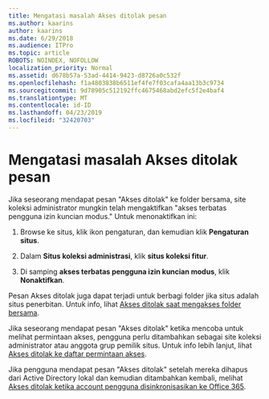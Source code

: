 ```yaml
---
title: Mengatasi masalah Akses ditolak pesan
ms.author: kaarins
author: kaarins
ms.date: 6/29/2018
ms.audience: ITPro
ms.topic: article
ROBOTS: NOINDEX, NOFOLLOW
localization_priority: Normal
ms.assetid: d678b57a-53ad-4414-9423-d8726a0c532f
ms.openlocfilehash: f1a4803838b6511ef4fe7f03cafa4aa13b3c9734
ms.sourcegitcommit: 9d78905c512192ffc4675468abd2efc5f2e4baf4
ms.translationtype: MT
ms.contentlocale: id-ID
ms.lasthandoff: 04/23/2019
ms.locfileid: "32420703"
---
```

# <a name="troubleshoot-access-denied-messages"></a>Mengatasi masalah Akses ditolak pesan

Jika seseorang mendapat pesan "Akses ditolak" ke folder bersama, site koleksi administrator mungkin telah mengaktifkan "akses terbatas pengguna izin kuncian modus." Untuk menonaktifkan ini: 
  
1. Browse ke situs, klik ikon pengaturan, dan kemudian klik **Pengaturan situs**.
    
2. Dalam **Situs koleksi administrasi**, klik **situs koleksi fitur**.
    
3. Di samping **akses terbatas pengguna izin kuncian modus**, klik **Nonaktifkan**.
    
Pesan Akses ditolak juga dapat terjadi untuk berbagi folder jika situs adalah situs penerbitan. Untuk info, lihat [Akses ditolak saat mengakses folder bersama](https://go.microsoft.com/fwlink/?linkid=2004317).
  
Jika seseorang mendapat pesan "Akses ditolak" ketika mencoba untuk melihat permintaan akses, pengguna perlu ditambahkan sebagai site koleksi administrator atau anggota grup pemilik situs. Untuk info lebih lanjut, lihat [Akses ditolak ke daftar permintaan akses](https://go.microsoft.com/fwlink/?linkid=2004220).
  
Jika pengguna mendapat pesan "Akses ditolak" setelah mereka dihapus dari Active Directory lokal dan kemudian ditambahkan kembali, melihat [Akses ditolak ketika account pengguna disinkronisasikan ke Office 365](https://go.microsoft.com/fwlink/?linkid=2004318).
  

